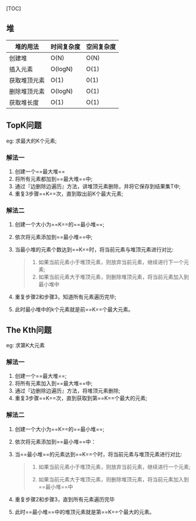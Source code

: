 [TOC]



## 堆

| 堆的用法     | 时间复杂度 | 空间复杂度 |
| ------------ | ---------- | ---------- |
| 创建堆       | O(N)       | O(N)       |
| 插入元素     | O(logN)    | O(1)       |
| 获取堆顶元素 | O(1)       | 0(1)       |
| 删除堆顶元素 | O(logN)    | O(1)       |
| 获取堆长度   | O(1)       | O(1)       |



## TopK问题

eg: 求最大的K个元素;

### 解法一

1. 创建一个==最大堆==
2. 将所有元素都加到==最大堆==中;
3. 通过『边删除边遍历』方法，讲堆顶元素删除，并将它保存到结果集T中;
4. 重复3步骤==K==次，直到取出前K个最大元素;



### 解法二

1. 创建一个大小为==K==的==最小堆==;

2. 依次将元素添加到==最小堆==中;

3. 当最小堆的元素个数达到==K==时，将当前元素与堆顶元素进行对比:

   >1. 如果当前元素小于堆顶元素，则放弃当前元素，继续进行下一个元素;
   >2. 如果当前元素大于堆顶元素，则删除堆顶元素，将当前元素加入到最小堆中

4. 重复步骤2和步骤3，知道所有元素遍历完毕;

5. 此时最小堆中的k个元素就是前==K==个最大元素。





## The Kth问题

eg: 求第K大元素



### 解法一

1. 创建一个==最大堆==;
2. 将所有元素加入到==最大堆==中;
3. 通过『边删除边遍历』方法，将堆顶元素删除;
4. 重复3步骤==K==次，直到获取到第==K==个最大的元素;





### 解法二

1. 创建一个大小为==K==的==最小堆==;

2. 依次将元素添加到==最小堆==中：

3. 当==最小堆==的元素达到==K==个时，将当前元素与堆顶元素进行对比:

   >1. 如果当前元素小于堆顶元素，则放弃当前元素，继续进行一个元素;
   >
   >2. 如果当前元素大于堆顶元素，则删除堆顶元素，将当前元素加入到==最小堆==中

4. 重复步骤2和步骤3，直到所有元素遍历完毕

5. 此时==最小堆==中的堆顶元素就是第==K==个最大的元素。



